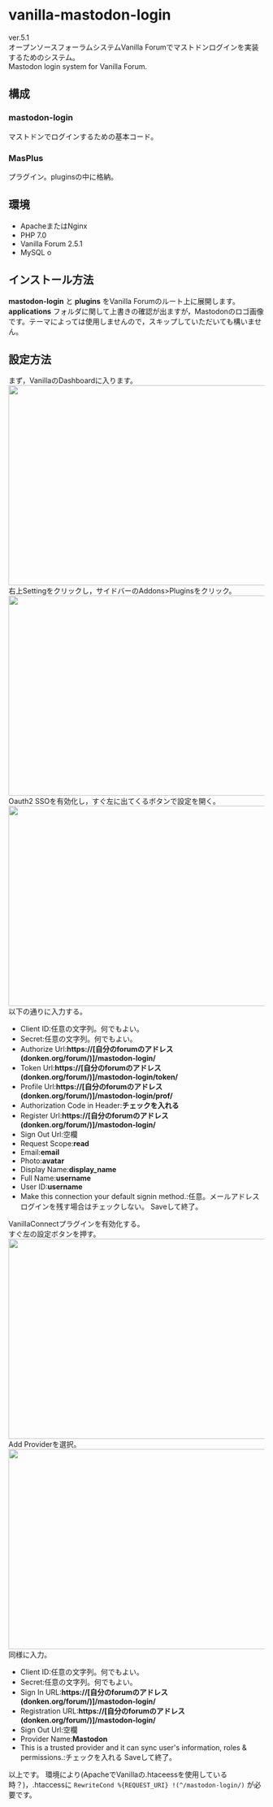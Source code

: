 # vanilla-mastodon-login

ver.5.1  
オープンソースフォーラムシステムVanilla Forumでマストドンログインを実装するためのシステム。  
Mastodon login system for Vanilla Forum.

## 構成

### mastodon-login
マストドンでログインするための基本コード。

### MasPlus
プラグイン。pluginsの中に格納。

## 環境
- ApacheまたはNginx
- PHP 7.0
- Vanilla Forum 2.5.1
- MySQL
o
## インストール方法
__mastodon-login__ と __plugins__ をVanilla Forumのルート上に展開します。  
__applications__ フォルダに関して上書きの確認が出ますが，Mastodonのロゴ画像です。テーマによっては使用しませんので，スキップしていただいても構いません。  

## 設定方法
まず，VanillaのDashboardに入ります。  
<img src="https://code.cutls.com/wp-content/uploads/2018/03/1-1024x576.png" alt="" width="700" height="394" class="alignnone size-large wp-image-552" />  
右上Settingをクリックし，サイドバーのAddons&gt;Pluginsをクリック。  
<img src="https://code.cutls.com/wp-content/uploads/2018/03/2-1024x576.png" alt="" width="700" height="394" class="alignnone size-large wp-image-550" />  
Oauth2 SSOを有効化し，すぐ左に出てくるボタンで設定を開く。
<img src="https://code.cutls.com/wp-content/uploads/2018/03/3-1024x576.png" alt="" width="700" height="394" class="alignnone size-large wp-image-551" />  
以下の通りに入力する。  
- Client ID:任意の文字列。何でもよい。
- Secret:任意の文字列。何でもよい。
- Authorize Url:**https://[自分のforumのアドレス(donken.org/forum/)]/mastodon-login/**
- Token Url:**https://[自分のforumのアドレス(donken.org/forum/)]/mastodon-login/token/**
- Profile Url:**https://[自分のforumのアドレス(donken.org/forum/)]/mastodon-login/prof/**
- Authorization Code in Header:**チェックを入れる**
- Register Url:**https://[自分のforumのアドレス(donken.org/forum/)]/mastodon-login/**
- Sign Out Url:空欄
- Request Scope:**read**
- Email:**email**
- Photo:**avatar**
- Display Name:**display_name**
- Full Name:**username**
- User ID:**username**
- Make this connection your default signin method.:任意。メールアドレスログインを残す場合はチェックしない。
Saveして終了。  
  
  
VanillaConnectプラグインを有効化する。  
すぐ左の設定ボタンを押す。    
<img src="https://code.cutls.com/wp-content/uploads/2018/03/4-1024x576.png" alt="" width="700" height="394" class="alignnone size-large wp-image-559" />  
Add Providerを選択。  
<img src="https://code.cutls.com/wp-content/uploads/2018/03/5-1024x576.png" alt="" width="700" height="394" class="alignnone size-large wp-image-560" />  
同様に入力。  
- Client ID:任意の文字列。何でもよい。
- Secret:任意の文字列。何でもよい。
- Sign In URL:**https://[自分のforumのアドレス(donken.org/forum/)]/mastodon-login/**
- Registration URL:**https://[自分のforumのアドレス(donken.org/forum/)]/mastodon-login/**
- Sign Out Url:空欄
- Provider Name:**Mastodon**
- This is a trusted provider and it can sync user's information, roles & permissions.:チェックを入れる
Saveして終了。  
  
  
以上です。
環境により(ApacheでVanillaの.htaceessを使用している時？)，.htaccessに
`RewriteCond %{REQUEST_URI} !(^/mastodon-login/)`
が必要です。